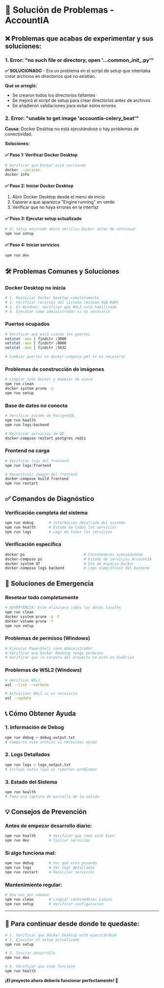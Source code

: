 # 🔧 Solución de Problemas - AccountIA

## ❌ **Problemas que acabas de experimentar y sus soluciones:**

### 1. **Error: "no such file or directory, open '...common\__init__.py'"**

**✅ SOLUCIONADO** - Era un problema en el script de setup que intentaba crear archivos en directorios que no existían.

**Qué se arregló:**
- Se crearon todos los directorios faltantes
- Se mejoró el script de setup para crear directorios antes de archivos
- Se añadieron validaciones para evitar estos errores

### 2. **Error: "unable to get image 'accountia-celery_beat'"**

**Causa:** Docker Desktop no está ejecutándose o hay problemas de conectividad.

**Soluciones:**

#### ✅ **Paso 1: Verificar Docker Desktop**
```bash
# Verificar que Docker esté corriendo
docker --version
docker info
```

#### ✅ **Paso 2: Iniciar Docker Desktop**
1. Abrir Docker Desktop desde el menú de inicio
2. Esperar a que aparezca "Engine running" en verde
3. Verificar que no haya errores en la interfaz

#### ✅ **Paso 3: Ejecutar setup actualizado**
```bash
# El setup mejorado ahora verifica Docker antes de continuar
npm run setup
```

#### ✅ **Paso 4: Iniciar servicios**
```bash
npm run dev
```

## 🛠️ **Problemas Comunes y Soluciones**

### **Docker Desktop no inicia**
```bash
# 1. Reiniciar Docker Desktop completamente
# 2. Verificar recursos del sistema (mínimo 4GB RAM)
# 3. En Windows: verificar que WSL2 esté habilitado
# 4. Ejecutar como administrador si es necesario
```

### **Puertos ocupados**
```bash
# Verificar qué está usando los puertos
netstat -ano | findstr :3000
netstat -ano | findstr :8000
netstat -ano | findstr :5432

# Cambiar puertos en docker-compose.yml si es necesario
```

### **Problemas de construcción de imágenes**
```bash
# Limpiar todo Docker y empezar de nuevo
npm run clean
docker system prune -a
npm run setup
```

### **Base de datos no conecta**
```bash
# Verificar estado de PostgreSQL
npm run health
npm run logs:backend

# Reiniciar servicios de BD
docker-compose restart postgres redis
```

### **Frontend no carga**
```bash
# Verificar logs del frontend
npm run logs:frontend

# Reconstruir imagen del frontend
docker-compose build frontend
npm run restart
```

## ✅ **Comandos de Diagnóstico**

### **Verificación completa del sistema**
```bash
npm run debug       # Información detallada del sistema
npm run health      # Estado de todos los servicios
npm run logs        # Logs de todos los servicios
```

### **Verificación específica**
```bash
docker ps                           # Contenedores ejecutándose
docker-compose ps                   # Estado de servicios AccountIA
docker system df                    # Uso de espacio Docker
docker-compose logs backend         # Logs específicos del backend
```

## 🚨 **Soluciones de Emergencia**

### **Resetear todo completamente**
```bash
# ADVERTENCIA: Esto eliminará todos los datos locales
npm run clean
docker system prune -a -f
docker volume prune -f
npm run setup
```

### **Problemas de permisos (Windows)**
```bash
# Ejecutar PowerShell como Administrador
# Verificar que Docker Desktop tenga permisos
# Verificar que la carpeta del proyecto no esté en OneDrive
```

### **Problemas de WSL2 (Windows)**
```bash
# Verificar WSL2
wsl --list --verbose

# Actualizar WSL2 si es necesario
wsl --update
```

## 📞 **Cómo Obtener Ayuda**

### **1. Información de Debug**
```bash
npm run debug > debug_output.txt
# Comparte este archivo si necesitas ayuda
```

### **2. Logs Detallados**
```bash
npm run logs > logs_output.txt
# Incluye estos logs al reportar problemas
```

### **3. Estado del Sistema**
```bash
npm run health
# Toma una captura de pantalla de la salida
```

## 💡 **Consejos de Prevención**

### **Antes de empezar desarrollo diario:**
```bash
npm run health      # Verificar que todo esté bien
npm run dev         # Iniciar servicios
```

### **Si algo funciona mal:**
```bash
npm run debug       # Ver qué está pasando
npm run logs        # Ver logs detallados
npm run restart     # Reiniciar servicios
```

### **Mantenimiento regular:**
```bash
# Una vez por semana
npm run clean       # Limpiar contenedores viejos
npm run setup       # Verificar configuración
```

---

## 🎯 **Para continuar desde donde te quedaste:**

```bash
# 1. Verificar que Docker Desktop esté ejecutándose
# 2. Ejecutar el setup actualizado
npm run setup

# 3. Iniciar desarrollo
npm run dev

# 4. Verificar que todo funcione
npm run health
```

**¡El proyecto ahora debería funcionar perfectamente! 🚀**